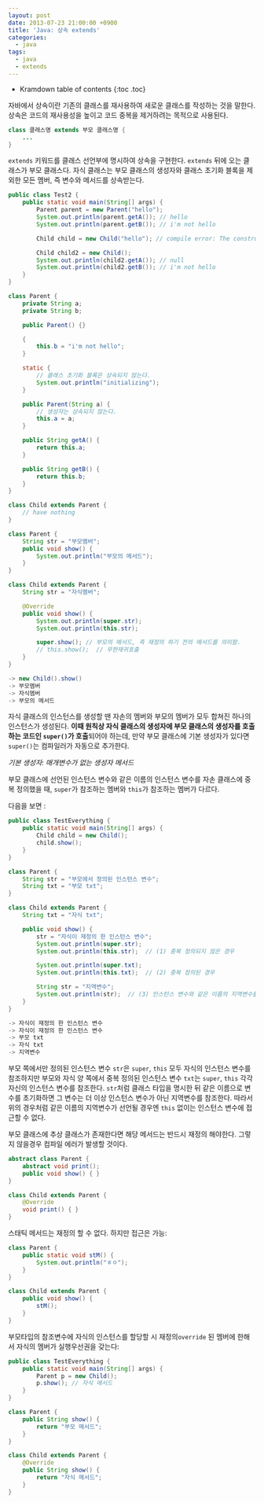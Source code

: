 ```yaml
---
layout: post
date: 2013-07-23 21:00:00 +0900
title: 'Java: 상속 extends'
categories:
  - java
tags:
  - java
  - extends
---
```


* Kramdown table of contents
{:toc .toc}

자바에서 상속이란 기존의 클래스를 재사용하여 새로운 클래스를 작성하는 것을 말한다. 상속은 코드의 재사용성을 높이고 코드 중복을 제거하려는 목적으로 사용된다.

```java
class 클래스명 extends 부모 클래스명 {
    ...
}
```

`extends` 키워드를 클래스 선언부에 명시하여 상속을 구현한다. `extends` 뒤에 오는 클래스가 부모 클래스다. 자식 클래스는 부모 클래스의 생성자와 클래스 초기화 블록을 제외한 모든 멤버, 즉 변수와 메서드를 상속받는다.

```java
public class Test2 {
    public static void main(String[] args) {
        Parent parent = new Parent("hello");
        System.out.println(parent.getA()); // hello
        System.out.println(parent.getB()); // i'm not hello

        Child child = new Child("hello"); // compile error: The constructor Child(String) is undefined

        Child child2 = new Child();
        System.out.println(child2.getA()); // null
        System.out.println(child2.getB()); // i'm not hello
    }
}

class Parent {
    private String a;
    private String b;

    public Parent() {}

    {
        this.b = "i'm not hello";
    }

    static {
        // 클래스 초기화 블록은 상속되지 않는다.
        System.out.println("initializing");
    }

    public Parent(String a) {
        // 생성자는 상속되지 않는다.
        this.a = a;
    }

    public String getA() {
        return this.a;
    }

    public String getB() {
        return this.b;
    }
}

class Child extends Parent {
    // have nothing
}
```

```java
class Parent {
    String str = "부모멤버";
    public void show() {
        System.out.println("부모의 메서드");
    }
}

class Child extends Parent {
    String str = "자식멤버";

    @Override
    public void show() {
        System.out.println(super.str);
        System.out.println(this.str);

        super.show(); // 부모의 메서드, 즉 재정의 하기 전의 메서드를 의미함.
        // this.show();  // 무한재귀호출
    }
}

-> new Child().show()
-> 부모멤버
-> 자식멤버
-> 부모의 메서드
```

자식 클래스의 인스턴스를 생성할 땐 자손의 멤버와 부모의 멤버가 모두 합쳐진 하나의 인스턴스가 생성된다. **이때 원칙상 자식 클래스의 생성자에 부모 클래스의 생성자를 호출하는 코드인 `super()`가 호출**되어야 하는데, 만약 부모 클래스에 기본 생성자가 있다면 `super()`는 컴파일러가 자동으로 추가한다.

*기본 생성자: 매개변수가 없는 생성자 메서드*

부모 클래스에 선언된 인스턴스 변수와 같은 이름의 인스턴스 변수를 자손 클래스에 중복 정의했을 때, `super`가 참조하는 멤버와 `this`가 참조하는 멤버가 다르다.

다음을 보면 :

```java
public class TestEverything {
    public static void main(String[] args) {
        Child child = new Child();
        child.show();
    }
}

class Parent {
    String str = "부모에서 정의된 인스턴스 변수";
    String txt = "부모 txt";
}

class Child extends Parent {
    String txt = "자식 txt";

    public void show() {
        str = "자식이 재정의 한 인스턴스 변수";
        System.out.println(super.str);
        System.out.println(this.str);  // (1) 중복 정의되지 않은 경우

        System.out.println(super.txt);
        System.out.println(this.txt);  // (2) 중복 정의된 경우

        String str = "지역변수";
        System.out.println(str);  // (3) 인스턴스 변수와 같은 이름의 지역변수를 생성할 경우
    }
}

-> 자식이 재정의 한 인스턴스 변수
-> 자식이 재정의 한 인스턴스 변수
-> 부모 txt
-> 자식 txt
-> 지역변수
```

부모 쪽에서만 정의된 인스턴스 변수 `str`은 `super`, `this` 모두 자식의 인스턴스 변수를 참조하지만 부모와 자식 양 쪽에서 중복 정의된 인스턴스 변수 `txt`는 `super`, `this` 각각 자신의 인스턴스 변수를 참조한다. `str`처럼 클래스 타입을 명시한 뒤 같은 이름으로 변수를 초기화하면 그 변수는 더 이상 인스턴스 변수가 아닌 지역변수를 참조한다. 따라서 위의 경우처럼 같은 이름의 지역변수가 선언될 경우엔 `this` 없이는 인스턴스 변수에 접근할 수 없다.

부모 클래스에 추상 클래스가 존재한다면 해당 메서드는 반드시 재정의 해야한다. 그렇지 않을경우 컴파일 에러가 발생할 것이다.

```java
abstract class Parent {
    abstract void print();
    public void show() { }
}

class Child extends Parent {
    @Override
    void print() { }
}
```

스태틱 메서드는 재정의 할 수 없다. 하지만 접근은 가능:

```java
class Parent {
    public static void stM() {
        System.out.println("ㅎㅇ");
    }
}

class Child extends Parent {
    public void show() {
        stM();
    }
}
```

부모타입의 참조변수에 자식의 인스턴스를 할당할 시 재정의`override` 된 멤버에 한해서 자식의 멤버가 실행우선권을 갖는다:

```java
public class TestEverything {
    public static void main(String[] args) {
        Parent p = new Child();
        p.show(); // 자식 메서드
    }
}

class Parent {
    public String show() {
        return "부모 메서드";
    }
}

class Child extends Parent {
    @Override
    public String show() {
        return "자식 메서드";
    }
}
```
